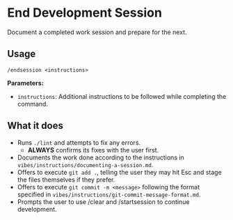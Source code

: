 # End Development Session

Document a completed work session and prepare for the next.

## Usage

```
/endsession <instructions>
```

**Parameters:**
- `instructions`: Additional instructions to be followed while completing the command.

## What it does

- Runs `./lint` and attempts to fix any errors.
    - **ALWAYS** confirms its fixes with the user first.
- Documents the work done according to the instructions in
  `vibes/instructions/documenting-a-session.md`.
- Offers to execute `git add .`, telling the user they may hit Esc and stage the files themselves if they prefer.
- Offers to execute `git commit -m <message>` following the format specified in `vibes/instructions/git-commit-message-format.md`.
- Prompts the user to use /clear and /startsession to continue development.

